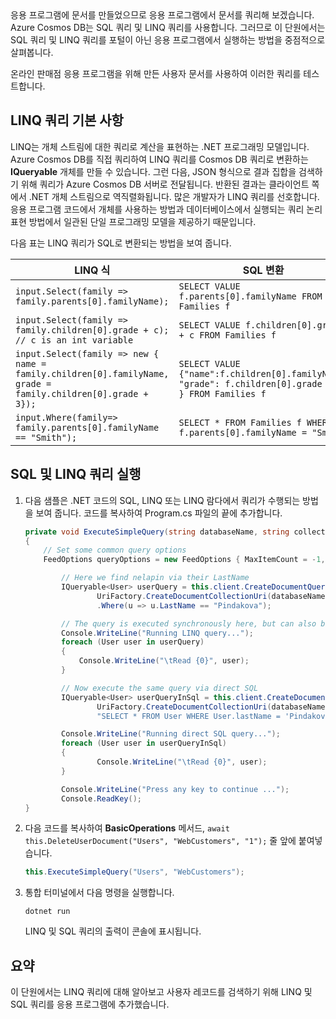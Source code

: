 <!--TODO: Explain how to do ExecuteNext (pages closer to SDK imp) vs ToList (continuation token)--> 응용 프로그램에 문서를 만들었으므로 응용 프로그램에서 문서를 쿼리해 보겠습니다. Azure Cosmos DB는 SQL 쿼리 및 LINQ 쿼리를 사용합니다. 그러므로 이 단원에서는 SQL 쿼리 및 LINQ 쿼리를 포털이 아닌 응용 프로그램에서 실행하는 방법을 중점적으로 살펴봅니다.

온라인 판매점 응용 프로그램을 위해 만든 사용자 문서를 사용하여 이러한 쿼리를 테스트합니다.

## <a name="linq-query-basics"></a>LINQ 쿼리 기본 사항

LINQ는 개체 스트림에 대한 쿼리로 계산을 표현하는 .NET 프로그래밍 모델입니다. Azure Cosmos DB를 직접 쿼리하여 LINQ 쿼리를 Cosmos DB 쿼리로 변환하는 **IQueryable** 개체를 만들 수 있습니다. 그런 다음, JSON 형식으로 결과 집합을 검색하기 위해 쿼리가 Azure Cosmos DB 서버로 전달됩니다. 반환된 결과는 클라이언트 쪽에서 .NET 개체 스트림으로 역직렬화됩니다. 많은 개발자가 LINQ 쿼리를 선호합니다. 응용 프로그램 코드에서 개체를 사용하는 방법과 데이터베이스에서 실행되는 쿼리 논리 표현 방법에서 일관된 단일 프로그래밍 모델을 제공하기 때문입니다.

다음 표는 LINQ 쿼리가 SQL로 변환되는 방법을 보여 줍니다.

| LINQ 식 | SQL 변환 |
|---|---|
| `input.Select(family => family.parents[0].familyName);`| `SELECT VALUE f.parents[0].familyName FROM Families f` |
|`input.Select(family => family.children[0].grade + c); // c is an int variable` | `SELECT VALUE f.children[0].grade + c FROM Families f` |
|`input.Select(family => new { name = family.children[0].familyName, grade = family.children[0].grade + 3});`| `SELECT VALUE {"name":f.children[0].familyName, "grade": f.children[0].grade + 3 } FROM Families f`|
|`input.Where(family=> family.parents[0].familyName == "Smith");`|`SELECT * FROM Families f WHERE f.parents[0].familyName = "Smith"`|

## <a name="run-sql-and-linq-queries"></a>SQL 및 LINQ 쿼리 실행

1. 다음 샘플은 .NET 코드의 SQL, LINQ 또는 LINQ 람다에서 쿼리가 수행되는 방법을 보여 줍니다. 코드를 복사하여 Program.cs 파일의 끝에 추가합니다.

    ```csharp
    private void ExecuteSimpleQuery(string databaseName, string collectionName)
    {
        // Set some common query options
        FeedOptions queryOptions = new FeedOptions { MaxItemCount = -1, EnableCrossPartitionQuery = true };
    
            // Here we find nelapin via their LastName
            IQueryable<User> userQuery = this.client.CreateDocumentQuery<User>(
                    UriFactory.CreateDocumentCollectionUri(databaseName, collectionName), queryOptions)
                    .Where(u => u.LastName == "Pindakova");
    
            // The query is executed synchronously here, but can also be executed asynchronously via the IDocumentQuery<T> interface
            Console.WriteLine("Running LINQ query...");
            foreach (User user in userQuery)
            {
                Console.WriteLine("\tRead {0}", user);
            }
    
            // Now execute the same query via direct SQL
            IQueryable<User> userQueryInSql = this.client.CreateDocumentQuery<User>(
                    UriFactory.CreateDocumentCollectionUri(databaseName, collectionName), 
                    "SELECT * FROM User WHERE User.lastName = 'Pindakova'", queryOptions );
    
            Console.WriteLine("Running direct SQL query...");
            foreach (User user in userQueryInSql)
            {
                    Console.WriteLine("\tRead {0}", user);
            }
    
            Console.WriteLine("Press any key to continue ...");
            Console.ReadKey();
    }
    ```

1. 다음 코드를 복사하여 **BasicOperations** 메서드, `await this.DeleteUserDocument("Users", "WebCustomers", "1");` 줄 앞에 붙여넣습니다.

    ```csharp
    this.ExecuteSimpleQuery("Users", "WebCustomers");
    ```

1. 통합 터미널에서 다음 명령을 실행합니다.
    
    ```
    dotnet run
    ```

    LINQ 및 SQL 쿼리의 출력이 콘솔에 표시됩니다.

## <a name="summary"></a>요약

이 단원에서는 LINQ 쿼리에 대해 알아보고 사용자 레코드를 검색하기 위해 LINQ 및 SQL 쿼리를 응용 프로그램에 추가했습니다.